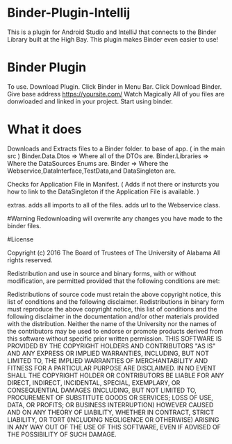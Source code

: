 # Binder-Plugin-Intellij
This is a plugin for Android Studio and IntelliJ that connects to the Binder Library built at the High Bay. This plugin makes Binder even easier to use!

# Binder Plugin
To use.
Download Plugin.
Click Binder in Menu Bar.
Click Download Binder.
Give base address https://yoursite.com/
Watch Magically All of you files are donwloaded and linked in your project. 
Start using binder.


# What it does
Downloads and Extracts files to a Binder folder.
to base of app. ( in the main src ) 
Binder.Data.Dtos => Where all of the DTOs are.
Binder.Libraries => Where the DataSources Enums are.
Binder => Where the Webservice,DataInterface,TestData,and DataSingleton are.

Checks for Application File in Manifest. ( Adds if not there or insturcts you how to link to the DataSingleton if the Application File is available. )

extras.
adds all imports to all of the files.
adds url to the Webservice class.

#Warning Redownloading will overwrite any changes you have made to the binder files.


#License

Copyright (c) 2016 The Board of Trustees of The University of Alabama All rights reserved.

Redistribution and use in source and binary forms, with or without modification, are permitted provided that the following conditions are met:

Redistributions of source code must retain the above copyright notice, this list of conditions and the following disclaimer.
Redistributions in binary form must reproduce the above copyright notice, this list of conditions and the following disclaimer in the documentation and/or other materials provided with the distribution.
Neither the name of the University nor the names of the contributors may be used to endorse or promote products derived from this software without specific prior written permission.
THIS SOFTWARE IS PROVIDED BY THE COPYRIGHT HOLDERS AND CONTRIBUTORS "AS IS" AND ANY EXPRESS OR IMPLIED WARRANTIES, INCLUDING, BUT NOT LIMITED TO, THE IMPLIED WARRANTIES OF MERCHANTABILITY AND FITNESS FOR A PARTICULAR PURPOSE ARE DISCLAIMED. IN NO EVENT SHALL THE COPYRIGHT HOLDER OR CONTRIBUTORS BE LIABLE FOR ANY DIRECT, INDIRECT, INCIDENTAL, SPECIAL, EXEMPLARY, OR CONSEQUENTIAL DAMAGES (INCLUDING, BUT NOT LIMITED TO, PROCUREMENT OF SUBSTITUTE GOODS OR SERVICES; LOSS OF USE, DATA, OR PROFITS; OR BUSINESS INTERRUPTION) HOWEVER CAUSED AND ON ANY THEORY OF LIABILITY, WHETHER IN CONTRACT, STRICT LIABILITY, OR TORT (INCLUDING NEGLIGENCE OR OTHERWISE) ARISING IN ANY WAY OUT OF THE USE OF THIS SOFTWARE, EVEN IF ADVISED OF THE POSSIBILITY OF SUCH DAMAGE.

